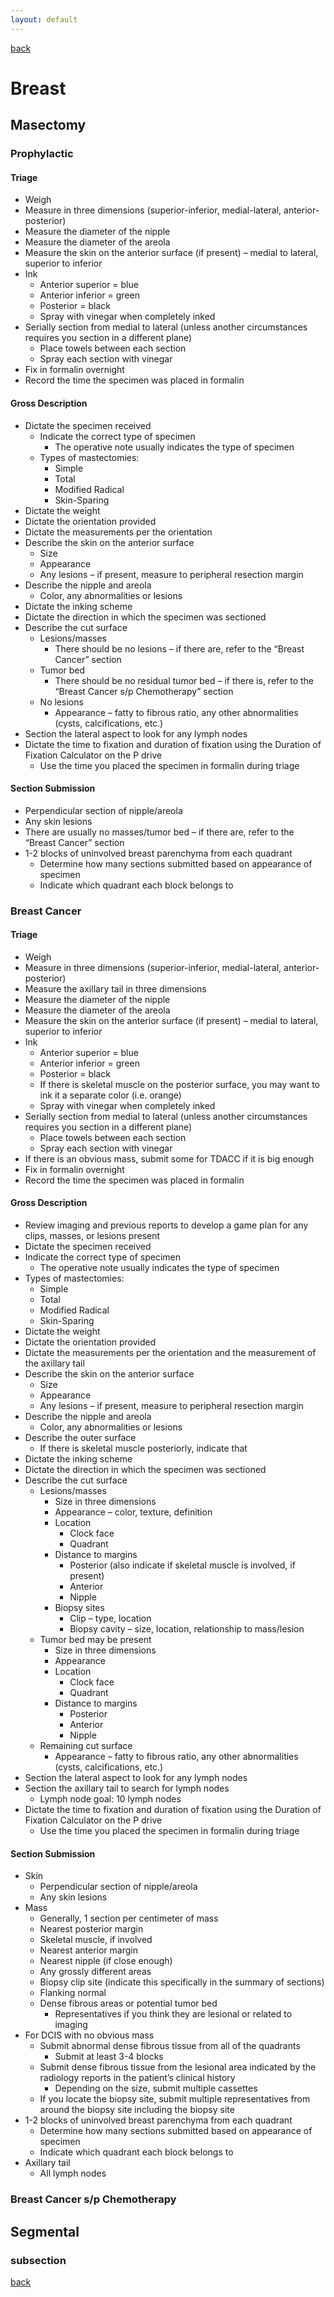 ```yaml
---
layout: default
---
```

[back](./../)

# Breast

## Masectomy

### Prophylactic
#### Triage

- Weigh
- Measure in three dimensions (superior-inferior, medial-lateral, anterior-posterior)
- Measure the diameter of the nipple
- Measure the diameter of the areola
- Measure the skin on the anterior surface (if present) – medial to lateral, superior to inferior
- Ink
	- Anterior superior = blue
	- Anterior inferior = green
	- Posterior = black
	- Spray with vinegar when completely inked
- Serially section from medial to lateral (unless another circumstances requires you section in a different plane)
	- Place towels between each section
	- Spray each section with vinegar
- Fix in formalin overnight
- Record the time the specimen was placed in formalin

#### Gross Description

- Dictate the specimen received 
	- Indicate the correct type of specimen
		- The operative note usually indicates the type of specimen
	- Types of mastectomies:
		- Simple
		- Total
		- Modified Radical
		- Skin-Sparing
- Dictate the weight
- Dictate the orientation provided
- Dictate the measurements per the orientation
- Describe the skin on the anterior surface
	- Size
	- Appearance
	- Any lesions – if present, measure to peripheral resection margin
- Describe the nipple and areola
	- Color, any abnormalities or lesions
- Dictate the inking scheme
- Dictate the direction in which the specimen was sectioned
- Describe the cut surface 
	- Lesions/masses
		- There should be no lesions – if there are, refer to the “Breast Cancer” section
	- Tumor bed
		- There should be no residual tumor bed – if there is, refer to the “Breast Cancer s/p Chemotherapy” section
	- No lesions
		- Appearance – fatty to fibrous ratio, any other abnormalities (cysts, calcifications, etc.)
- Section the lateral aspect to look for any lymph nodes
- Dictate the time to fixation and duration of fixation using the Duration of Fixation Calculator on the P drive
	- Use the time you placed the specimen in formalin during triage

#### Section Submission

- Perpendicular section of nipple/areola
- Any skin lesions
- There are usually no masses/tumor bed – if there are, refer to the “Breast Cancer” section
- 1-2 blocks of uninvolved breast parenchyma from each quadrant
	- Determine how many sections submitted based on appearance of specimen
	- Indicate which quadrant each block belongs to 

### Breast Cancer
#### Triage

- Weigh
- Measure in three dimensions (superior-inferior, medial-lateral, anterior-posterior)
- Measure the axillary tail in three dimensions
- Measure the diameter of the nipple
- Measure the diameter of the areola
- Measure the skin on the anterior surface (if present) – medial to lateral, superior to inferior
- Ink
	- Anterior superior = blue
	- Anterior inferior = green
	- Posterior = black
	- If there is skeletal muscle on the posterior surface, you may want to ink it a separate color (i.e. orange)
	- Spray with vinegar when completely inked
- Serially section from medial to lateral (unless another circumstances requires you section in a different plane)
	- Place towels between each section
	- Spray each section with vinegar
- If there is an obvious mass, submit some for TDACC if it is big enough
- Fix in formalin overnight
- Record the time the specimen was placed in formalin

#### Gross Description

- Review imaging and previous reports to develop a game plan for any clips, masses, or lesions present
- Dictate the specimen received 
- Indicate the correct type of specimen
	- The operative note usually indicates the type of specimen
- Types of mastectomies:
	- Simple
	- Total
	- Modified Radical
	- Skin-Sparing
- Dictate the weight
- Dictate the orientation provided
- Dictate the measurements per the orientation and the measurement of the axillary tail
- Describe the skin on the anterior surface
	- Size
	- Appearance
	- Any lesions – if present, measure to peripheral resection margin
- Describe the nipple and areola
	- Color, any abnormalities or lesions
- Describe the outer surface
	- If there is skeletal muscle posteriorly, indicate that
- Dictate the inking scheme
- Dictate the direction in which the specimen was sectioned
- Describe the cut surface 
	- Lesions/masses
		- Size in three dimensions
		- Appearance – color, texture, definition
		- Location
			- Clock face
			- Quadrant
		- Distance to margins
			- Posterior (also indicate if skeletal muscle is involved, if present)
			- Anterior
			- Nipple
		- Biopsy sites
			- Clip – type, location
			- Biopsy cavity – size, location, relationship to mass/lesion
	- Tumor bed may be present
		- Size in three dimensions
		- Appearance
		- Location
			- Clock face
			- Quadrant
		- Distance to margins
			- Posterior
			- Anterior
			- Nipple
	- Remaining cut surface
		- Appearance – fatty to fibrous ratio, any other abnormalities (cysts, calcifications, etc.)
- Section the lateral aspect to look for any lymph nodes
- Section the axillary tail to search for lymph nodes
	- Lymph node goal: 10 lymph nodes
- Dictate the time to fixation and duration of fixation using the Duration of Fixation Calculator on the P drive
	- Use the time you placed the specimen in formalin during triage

#### Section Submission
- Skin
	- Perpendicular section of nipple/areola
	- Any skin lesions
- Mass
	- Generally, 1 section per centimeter of mass
	- Nearest posterior margin
	- Skeletal muscle, if involved
	- Nearest anterior margin
	- Nearest nipple (if close enough)
	- Any grossly different areas
	- Biopsy clip site (indicate this specifically in the summary of sections)
	- Flanking normal
	- Dense fibrous areas or potential tumor bed
		- Representatives if you think they are lesional or related to imaging
- For DCIS with no obvious mass
	- Submit abnormal dense fibrous tissue from all of the quadrants
		- Submit at least 3-4 blocks
	- Submit dense fibrous tissue from the lesional area indicated by the radiology reports in the patient’s clinical history
		- Depending on the size, submit multiple cassettes
	- If you locate the biopsy site, submit multiple representatives from around the biopsy site including the biopsy site
- 1-2 blocks of uninvolved breast parenchyma from each quadrant
	- Determine how many sections submitted based on appearance of specimen
	- Indicate which quadrant each block belongs to 
- Axillary tail
	- All lymph nodes

### Breast Cancer s/p Chemotherapy

## Segmental

### subsection

[back](./../)
